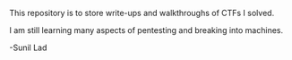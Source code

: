 This repository is to store write-ups and walkthroughs of CTFs I solved.

I am still learning many aspects of pentesting and breaking into machines. 

\-Sunil Lad